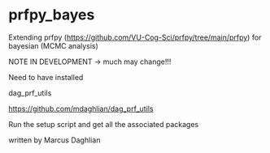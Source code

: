 # prfpy_bayes

Extending prfpy (https://github.com/VU-Cog-Sci/prfpy/tree/main/prfpy) for bayesian (MCMC analysis)

NOTE IN DEVELOPMENT -> much may change!!! 

Need to have installed 

dag_prf_utils

https://github.com/mdaghlian/dag_prf_utils


Run the setup script and get all the associated packages


written by Marcus Daghlian